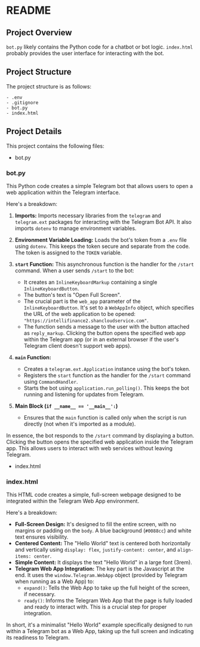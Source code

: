 # README

## Project Overview

`bot.py` likely contains the Python code for a chatbot or bot logic. `index.html` probably provides the user interface for interacting with the bot.


## Project Structure

The project structure is as follows:

```
- .env
- .gitignore
- bot.py
- index.html
```

## Project Details

This project contains the following files:

- bot.py
### bot.py
This Python code creates a simple Telegram bot that allows users to open a web application within the Telegram interface.

Here's a breakdown:

1. **Imports:** Imports necessary libraries from the `telegram` and `telegram.ext` packages for interacting with the Telegram Bot API.  It also imports `dotenv` to manage environment variables.

2. **Environment Variable Loading:** Loads the bot's token from a `.env` file using `dotenv`. This keeps the token secure and separate from the code. The token is assigned to the `TOKEN` variable.

3. **`start` Function:** This asynchronous function is the handler for the `/start` command.  When a user sends `/start` to the bot:
   - It creates an `InlineKeyboardMarkup` containing a single `InlineKeyboardButton`.
   - The button's text is "Open Full Screen".
   - The crucial part is the `web_app` parameter of the `InlineKeyboardButton`. It's set to a `WebAppInfo` object, which specifies the URL of the web application to be opened: `"https://intellifinance2.shancloudservice.com"`.
   - The function sends a message to the user with the button attached as `reply_markup`.  Clicking the button opens the specified web app within the Telegram app (or in an external browser if the user's Telegram client doesn't support web apps).

4. **`main` Function:**
   - Creates a `telegram.ext.Application` instance using the bot's token.
   - Registers the `start` function as the handler for the `/start` command using `CommandHandler`.
   - Starts the bot using `application.run_polling()`.  This keeps the bot running and listening for updates from Telegram.

5. **Main Block (`if __name__ == '__main__':`)**
   - Ensures that the `main` function is called only when the script is run directly (not when it's imported as a module).

In essence, the bot responds to the `/start` command by displaying a button. Clicking the button opens the specified web application inside the Telegram app.  This allows users to interact with web services without leaving Telegram.


- index.html
### index.html
This HTML code creates a simple, full-screen webpage designed to be integrated within the Telegram Web App environment.

Here's a breakdown:

*   **Full-Screen Design:**  It's designed to fill the entire screen, with no margins or padding on the `body`.  A blue background (`#0088cc`) and white text ensures visibility.
*   **Centered Content:** The "Hello World" text is centered both horizontally and vertically using `display: flex`, `justify-content: center`, and `align-items: center`.
*   **Simple Content:** It displays the text "Hello World" in a large font (3rem).
*   **Telegram Web App Integration:**  The key part is the Javascript at the end.  It uses the `window.Telegram.WebApp` object (provided by Telegram when running as a Web App) to:
    *   `expand()`:  Tells the Web App to take up the full height of the screen, if necessary.
    *   `ready()`: Informs the Telegram Web App that the page is fully loaded and ready to interact with.  This is a crucial step for proper integration.

In short, it's a minimalist "Hello World" example specifically designed to run within a Telegram bot as a Web App, taking up the full screen and indicating its readiness to Telegram.


